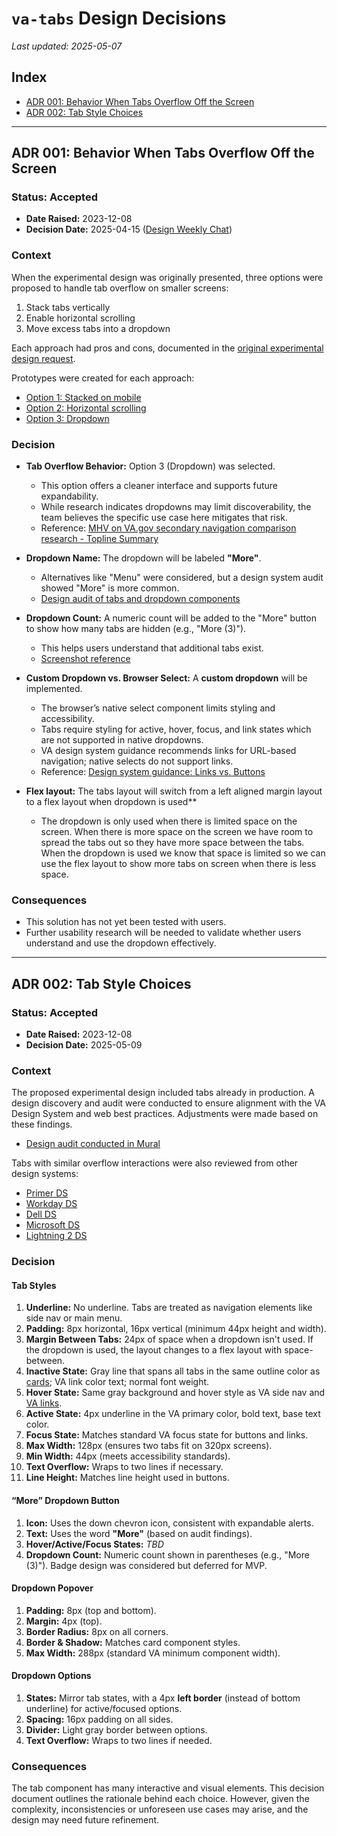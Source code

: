 # `va-tabs` Design Decisions  
_Last updated: 2025-05-07_

## Index  
- [ADR 001: Behavior When Tabs Overflow Off the Screen](#adr-001-behavior-when-tabs-overflow-off-the-screen)  
- [ADR 002: Tab Style Choices](#adr-002-tab-style-choices)  

---

## ADR 001: Behavior When Tabs Overflow Off the Screen  

### Status: Accepted  
- **Date Raised:** 2023-12-08  
- **Decision Date:** 2025-04-15 ([Design Weekly Chat](https://vfs.atlassian.net/wiki/spaces/DST/pages/2699886742/Design+Weekly+Chat+Meeting+Notes#%5Bdate%5D.2))

### Context  
When the experimental design was originally presented, three options were proposed to handle tab overflow on smaller screens:  

1. Stack tabs vertically  
2. Enable horizontal scrolling  
3. Move excess tabs into a dropdown  

Each approach had pros and cons, documented in the [original experimental design request](https://github.com/department-of-veterans-affairs/vets-design-system-documentation/issues/2346#issuecomment-2200772543).

Prototypes were created for each approach:  
- [Option 1: Stacked on mobile](https://codepen.io/babsdenney/pen/EaaYvQV)  
- [Option 2: Horizontal scrolling](https://codepen.io/babsdenney/pen/yyyBbYY)  
- [Option 3: Dropdown](https://codepen.io/babsdenney/pen/GgRVoZQ)  

### Decision  

- **Tab Overflow Behavior:** Option 3 (Dropdown) was selected.  
  - This option offers a cleaner interface and supports future expandability.  
  - While research indicates dropdowns may limit discoverability, the team believes the specific use case here mitigates that risk.  
  - Reference: [MHV on VA.gov secondary navigation comparison research - Topline Summary](https://github.com/department-of-veterans-affairs/va.gov-team/blob/master/products/design-system-forms-library/products/components/va-tabs/design-decisions.md)

- **Dropdown Name:** The dropdown will be labeled **"More"**.  
  - Alternatives like "Menu" were considered, but a design system audit showed "More" is more common.  
  - [Design audit of tabs and dropdown components](https://app.mural.co/t/departmentofveteransaffairs9999/m/departmentofveteransaffairs9999/1745526301433/147ef4e2490afbb999981a3cd80452f3a4871e4f?wid=0-1745614150592)

- **Dropdown Count:** A numeric count will be added to the "More" button to show how many tabs are hidden (e.g., "More (3)").  
  - This helps users understand that additional tabs exist.  
  - [Screenshot reference](https://app.mural.co/t/departmentofveteransaffairs9999/m/departmentofveteransaffairs9999/1745526301433/147ef4e2490afbb999981a3cd80452f3a4871e4f?wid=0-1745614501331)

- **Custom Dropdown vs. Browser Select:** A **custom dropdown** will be implemented.  
  - The browser’s native select component limits styling and accessibility.  
  - Tabs require styling for active, hover, focus, and link states which are not supported in native dropdowns.  
  - VA design system guidance recommends links for URL-based navigation; native selects do not support links.  
  - Reference: [Design system guidance: Links vs. Buttons](https://design.va.gov/components/link/#links-vs-buttons)

- **Flex layout:** The tabs layout will switch from a left aligned margin layout to a flex layout when dropdown is used**
  - The dropdown is only used when there is limited space on the screen. When there is more space on the screen we have room to spread the tabs out so they have more space between the tabs. When the dropdown is used we know that space is limited so we can use the flex layout to show more tabs on screen when there is less space. 

### Consequences  
- This solution has not yet been tested with users.  
- Further usability research will be needed to validate whether users understand and use the dropdown effectively.

---

## ADR 002: Tab Style Choices  

### Status: Accepted  
- **Date Raised:** 2023-12-08  
- **Decision Date:** 2025-05-09  

### Context  
The proposed experimental design included tabs already in production. A design discovery and audit were conducted to ensure alignment with the VA Design System and web best practices. Adjustments were made based on these findings.  

- [Design audit conducted in Mural](https://app.mural.co/t/departmentofveteransaffairs9999/m/departmentofveteransaffairs9999/1745526301433/147ef4e2490afbb999981a3cd80452f3a4871e4f?wid=0-1745613483003)

Tabs with similar overflow interactions were also reviewed from other design systems:  
- [Primer DS](https://primer.style/react/storybook/?path=/story/components-underlinenav-features--overflow-on-narrow-screen&globals=viewport:narrowScreen)  
- [Workday DS](https://canvas.workday.com/components/containers/tabs/#tab=web&heading=overflow-tabs)  
- [Dell DS](https://vanilla.delldesignsystem.com/2.46.2/index.html?path=/docs/components-tabs--basic)  
- [Microsoft DS](https://developer.microsoft.com/en-us/fluentui#/controls/web/pivot)  
- [Lightning 2 DS](https://sds-site-docs-1fea39e7763a.herokuapp.com/index.html?path=/story/components-tabs--scoped-with-overflow)

### Decision  

#### Tab Styles  

1. **Underline:** No underline. Tabs are treated as navigation elements like side nav or main menu.  
2. **Padding:** 8px horizontal, 16px vertical (minimum 44px height and width).  
3. **Margin Between Tabs:** 24px of space when a dropdown isn't used. If the dropdown is used, the layout changes to a flex layout with space-between.  
4. **Inactive State:** Gray line that spans all tabs in the same outline color as [cards](https://design.va.gov/components/card#with-drop-shadow); VA link color text; normal font weight.  
5. **Hover State:** Same gray background and hover style as VA side nav and [VA links](https://design.va.gov/components/link/#default).  
6. **Active State:** 4px underline in the VA primary color, bold text, base text color.  
7. **Focus State:** Matches standard VA focus state for buttons and links.  
8. **Max Width:** 128px (ensures two tabs fit on 320px screens).  
9. **Min Width:** 44px (meets accessibility standards).  
10. **Text Overflow:** Wraps to two lines if necessary.  
11. **Line Height:** Matches line height used in buttons.

#### “More” Dropdown Button  

1. **Icon:** Uses the down chevron icon, consistent with expandable alerts.  
2. **Text:** Uses the word **"More"** (based on audit findings).  
3. **Hover/Active/Focus States:** *TBD*  
4. **Dropdown Count:** Numeric count shown in parentheses (e.g., "More (3)"). Badge design was considered but deferred for MVP.

#### Dropdown Popover  

1. **Padding:** 8px (top and bottom).  
2. **Margin:** 4px (top).  
3. **Border Radius:** 8px on all corners.  
4. **Border & Shadow:** Matches card component styles.  
5. **Max Width:** 288px (standard VA minimum component width).

#### Dropdown Options  

1. **States:** Mirror tab states, with a 4px **left border** (instead of bottom underline) for active/focused options.  
2. **Spacing:** 16px padding on all sides.  
3. **Divider:** Light gray border between options.  
4. **Text Overflow:** Wraps to two lines if needed.

### Consequences  
The tab component has many interactive and visual elements. This decision document outlines the rationale behind each choice. However, given the complexity, inconsistencies or unforeseen use cases may arise, and the design may need future refinement.
